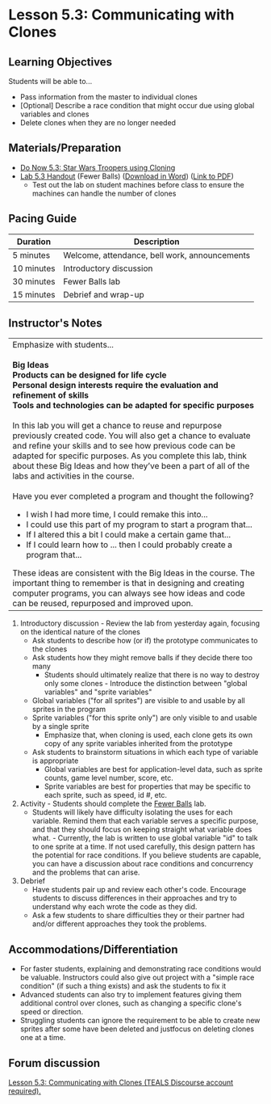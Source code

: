 # Lesson 5.3: Communicating with Clones

## Learning Objectives

Students will be able to...
-   Pass information from the master to individual clones
-   [Optional] Describe a race condition that might occur due using global variables and clones
-   Delete clones when they are no longer needed

## Materials/Preparation

- [Do Now 5.3: Star Wars Troopers using Cloning](do_now_53.md)
- [Lab 5.3 Handout](lab_53.md) (Fewer Balls) ([Download in Word](https://tealsk12.gitbooks.io/introduction-to-computer-science/content/Unit%205%20Word/Lab%205.3%20Fewer%20Balls.docx)) ([Link to PDF](https://tealsk12.gitbooks.io/introduction-to-computer-science/content/Unit%205%20PDF/Lab%205.3%20Fewer%20Balls.pdf))
    * Test out the lab on student machines before class to ensure the machines can handle the number of clones

## Pacing Guide

| Duration   | Description                                   |
| ---------- | --------------------------------------------- |
| 5 minutes  | Welcome, attendance, bell work, announcements |
| 10 minutes | Introductory discussion                       |
| 30 minutes | Fewer Balls lab                       |
| 15 minutes | Debrief and wrap-up |

## Instructor's Notes
<table>
<tr>
<td>
Emphasize with students...<br><br>
<strong>Big Ideas<br>
Products can be designed for life cycle<br>
Personal design interests require the evaluation and refinement of skills<br>
Tools and technologies can be adapted for specific purposes</strong><br><br>
In this lab you will get a chance to reuse and repurpose previously created code. You will also get a chance to evaluate and refine your skills and to see how previous code can be adapted for specific purposes. As you complete this lab, think about these Big Ideas and how they’ve been a part of all of the labs and activities in the course.<br><br>
Have you ever completed a program and thought the following?
<ul>
<li>I wish I had more time, I could remake this into...</li>
<li>I could use this part of my program to start a program that...</li>
<li>If I altered this a bit I could make a certain game that...</li>
<li>If I could learn how to ... then I could probably create a program that...</li>
</ul>
These ideas are consistent with the Big Ideas in the course. The important thing to remember is that in designing and creating computer programs, you can always see how ideas and code can be reused, repurposed and improved upon.
</td>
</tr>
</table> 

1.   Introductory discussion
    -   Review the lab from yesterday again, focusing on the identical nature of the clones
        -   Ask students to describe how (or if) the prototype communicates to the clones
        -   Ask students how they might remove balls if they decide there too many
            -  Students should ultimately realize that there is no way to destroy only some clones
    -  Introduce the distinction between "global variables" and "sprite variables"
        -  Global variables ("for all sprites") are visible to and usable by all sprites in the program
        -  Sprite variables ("for this sprite only") are only visible to and usable by a single sprite
            -  Emphasize that, when cloning is used, each clone gets its own copy of any sprite variables inherited from the prototype
        -  Ask students to brainstorm situations in which each type of variable is appropriate
            -  Global variables are best for application-level data, such as sprite counts, game level number, score, etc.
            -  Sprite variables are best for properties that may be specific to each sprite, such as speed, id #, etc.
2.   Activity
    -   Students should complete the [Fewer Balls](lab_53.md) lab.
        - Students will likely have difficulty isolating the uses for each variable.  Remind them that each variable serves a specific purpose, and that they should focus on keeping straight what variable does what.
    -   Currently, the lab is written to use global variable "id" to talk to one sprite at a time. If not used carefully, this design pattern has the potential for race conditions. If you believe students are capable, you can have a discussion about race conditions and concurrency and the problems that can arise.
3. Debrief
    - Have students pair up and review each other's code.  Encourage students to discuss differences in their approaches and try to understand why each wrote the code as they did.
    - Ask a few students to share difficulties they or their partner had and/or different approaches they took the problems.

## Accommodations/Differentiation

-   For faster students, explaining and demonstrating race conditions would be valuable. Instructors could also give out project with a "simple race condition" (if such a thing exists) and ask the students to fix it
-   Advanced students can also try to implement features giving them additional control over clones, such as changing a specific clone's speed or direction.
-   Struggling students can ignore the requirement to be able to create new sprites after some have been deleted and justfocus on deleting clones one at a time.


## Forum discussion

<a href="http://forums.tealsk12.org/c/intro-unit-5-cloning/lesson-5-3-communicating-with-cloneslesson-5-3-c" target="_blank">
Lesson 5.3: Communicating with Clones (TEALS Discourse account required).</a>
